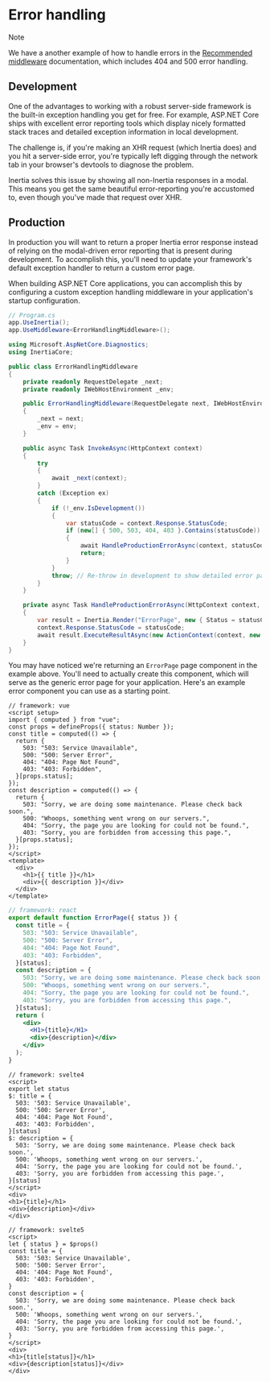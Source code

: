 # Error handling

> [!NOTE]
> We have a another example of how to handle errors in the [Recommended middleware](/core/recommended-middleware.md) documentation, which includes 404 and 500 error handling.

## Development

One of the advantages to working with a robust server-side framework is the built-in exception handling you get for free. For example, ASP.NET Core ships with excellent error reporting tools which display nicely formatted stack traces and detailed exception information in local development.

The challenge is, if you're making an XHR request (which Inertia does) and you hit a server-side error, you're typically left digging through the network tab in your browser's devtools to diagnose the problem.

Inertia solves this issue by showing all non-Inertia responses in a modal. This means you get the same beautiful error-reporting you're accustomed to, even though you've made that request over XHR.

## Production

In production you will want to return a proper Inertia error response instead of relying on the modal-driven error reporting that is present during development. To accomplish this, you'll need to update your framework's default exception handler to return a custom error page.

When building ASP.NET Core applications, you can accomplish this by configuring a custom exception handling middleware in your application's startup configuration.

```csharp
// Program.cs
app.UseInertia();
app.UseMiddleware<ErrorHandlingMiddleware>();
```

```csharp
using Microsoft.AspNetCore.Diagnostics;
using InertiaCore;

public class ErrorHandlingMiddleware
{
    private readonly RequestDelegate _next;
    private readonly IWebHostEnvironment _env;

    public ErrorHandlingMiddleware(RequestDelegate next, IWebHostEnvironment env)
    {
        _next = next;
        _env = env;
    }

    public async Task InvokeAsync(HttpContext context)
    {
        try
        {
            await _next(context);
        }
        catch (Exception ex)
        {
            if (!_env.IsDevelopment())
            {
                var statusCode = context.Response.StatusCode;
                if (new[] { 500, 503, 404, 403 }.Contains(statusCode))
                {
                    await HandleProductionErrorAsync(context, statusCode);
                    return;
                }
            }
            throw; // Re-throw in development to show detailed error page
        }
    }

    private async Task HandleProductionErrorAsync(HttpContext context, int statusCode)
    {
        var result = Inertia.Render("ErrorPage", new { Status = statusCode });
        context.Response.StatusCode = statusCode;
        await result.ExecuteResultAsync(new ActionContext(context, new RouteData(), new ActionDescriptor()));
    }
}
```

You may have noticed we're returning an `ErrorPage` page component in the example above. You'll need to actually create this component, which will serve as the generic error page for your application. Here's an example error component you can use as a starting point.

```vue
// framework: vue
<script setup>
import { computed } from "vue";
const props = defineProps({ status: Number });
const title = computed(() => {
  return {
    503: "503: Service Unavailable",
    500: "500: Server Error",
    404: "404: Page Not Found",
    403: "403: Forbidden",
  }[props.status];
});
const description = computed(() => {
  return {
    503: "Sorry, we are doing some maintenance. Please check back soon.",
    500: "Whoops, something went wrong on our servers.",
    404: "Sorry, the page you are looking for could not be found.",
    403: "Sorry, you are forbidden from accessing this page.",
  }[props.status];
});
</script>
<template>
  <div>
    <h1>{{ title }}</h1>
    <div>{{ description }}</div>
  </div>
</template>
```

```jsx
// framework: react
export default function ErrorPage({ status }) {
  const title = {
    503: "503: Service Unavailable",
    500: "500: Server Error",
    404: "404: Page Not Found",
    403: "403: Forbidden",
  }[status];
  const description = {
    503: "Sorry, we are doing some maintenance. Please check back soon.",
    500: "Whoops, something went wrong on our servers.",
    404: "Sorry, the page you are looking for could not be found.",
    403: "Sorry, you are forbidden from accessing this page.",
  }[status];
  return (
    <div>
      <H1>{title}</H1>
      <div>{description}</div>
    </div>
  );
}
```

```svelte
// framework: svelte4
<script>
export let status
$: title = {
  503: '503: Service Unavailable',
  500: '500: Server Error',
  404: '404: Page Not Found',
  403: '403: Forbidden',
}[status]
$: description = {
  503: 'Sorry, we are doing some maintenance. Please check back soon.',
  500: 'Whoops, something went wrong on our servers.',
  404: 'Sorry, the page you are looking for could not be found.',
  403: 'Sorry, you are forbidden from accessing this page.',
}[status]
</script>
<div>
<h1>{title}</h1>
<div>{description}</div>
</div>
```

```svelte
// framework: svelte5
<script>
let { status } = $props()
const title = {
  503: '503: Service Unavailable',
  500: '500: Server Error',
  404: '404: Page Not Found',
  403: '403: Forbidden',
}
const description = {
  503: 'Sorry, we are doing some maintenance. Please check back soon.',
  500: 'Whoops, something went wrong on our servers.',
  404: 'Sorry, the page you are looking for could not be found.',
  403: 'Sorry, you are forbidden from accessing this page.',
}
</script>
<div>
<h1>{title[status]}</h1>
<div>{description[status]}</div>
</div>
```

